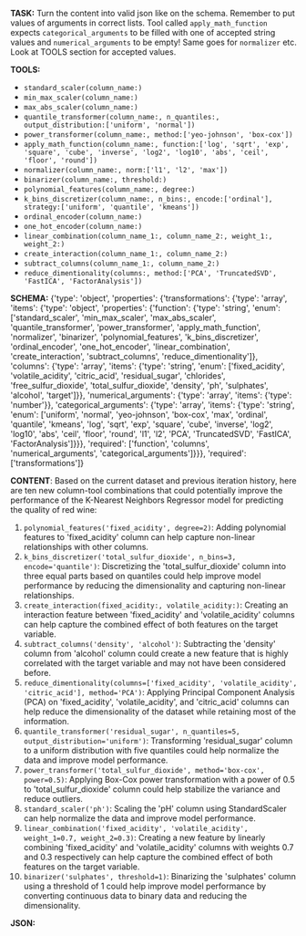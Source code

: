 **TASK:**
Turn the content into valid json like on the schema.
Remember to put values of arguments in correct lists.
Tool called `apply_math_function` expects `categorical_arguments` to be filled with one of accepted string values and `numerical_arguments` to be empty! Same goes for `normalizer` etc. Look at TOOLS section for accepted values.

**TOOLS:**
- `standard_scaler(column_name:)`
- `min_max_scaler(column_name:)`
- `max_abs_scaler(column_name:)`
- `quantile_transformer(column_name:, n_quantiles:, output_distribution:['uniform', 'normal'])`
- `power_transformer(column_name:, method:['yeo-johnson', 'box-cox'])`
- `apply_math_function(column_name:, function:['log', 'sqrt', 'exp', 'square', 'cube', 'inverse', 'log2', 'log10', 'abs', 'ceil', 'floor', 'round'])`
- `normalizer(column_name:, norm:['l1', 'l2', 'max'])`
- `binarizer(column_name:, threshold:)`
- `polynomial_features(column_name:, degree:)`
- `k_bins_discretizer(column_name:, n_bins:, encode:['ordinal'], strategy:['uniform', 'quantile', 'kmeans'])`
- `ordinal_encoder(column_name:)`
- `one_hot_encoder(column_name:)`
- `linear_combination(column_name_1:, column_name_2:, weight_1:, weight_2:)`
- `create_interaction(column_name_1:, column_name_2:)`
- `subtract_columns(column_name_1:, column_name_2:)`
- `reduce_dimentionality(columns:, method:['PCA', 'TruncatedSVD', 'FastICA', 'FactorAnalysis'])`

**SCHEMA:**
{'type': 'object', 'properties': {'transformations': {'type': 'array', 'items': {'type': 'object', 'properties': {'function': {'type': 'string', 'enum': ['standard_scaler', 'min_max_scaler', 'max_abs_scaler', 'quantile_transformer', 'power_transformer', 'apply_math_function', 'normalizer', 'binarizer', 'polynomial_features', 'k_bins_discretizer', 'ordinal_encoder', 'one_hot_encoder', 'linear_combination', 'create_interaction', 'subtract_columns', 'reduce_dimentionality']}, 'columns': {'type': 'array', 'items': {'type': 'string', 'enum': ['fixed_acidity', 'volatile_acidity', 'citric_acid', 'residual_sugar', 'chlorides', 'free_sulfur_dioxide', 'total_sulfur_dioxide', 'density', 'ph', 'sulphates', 'alcohol', 'target']}}, 'numerical_arguments': {'type': 'array', 'items': {'type': 'number'}}, 'categorical_arguments': {'type': 'array', 'items': {'type': 'string', 'enum': ['uniform', 'normal', 'yeo-johnson', 'box-cox', 'max', 'ordinal', 'quantile', 'kmeans', 'log', 'sqrt', 'exp', 'square', 'cube', 'inverse', 'log2', 'log10', 'abs', 'ceil', 'floor', 'round', 'l1', 'l2', 'PCA', 'TruncatedSVD', 'FastICA', 'FactorAnalysis']}}}, 'required': ['function', 'columns', 'numerical_arguments', 'categorical_arguments']}}}, 'required': ['transformations']}

**CONTENT**:
 Based on the current dataset and previous iteration history, here are ten new column-tool combinations that could potentially improve the performance of the K-Nearest Neighbors Regressor model for predicting the quality of red wine:

1. `polynomial_features('fixed_acidity', degree=2)`: Adding polynomial features to 'fixed_acidity' column can help capture non-linear relationships with other columns.
2. `k_bins_discretizer('total_sulfur_dioxide', n_bins=3, encode='quantile')`: Discretizing the 'total_sulfur_dioxide' column into three equal parts based on quantiles could help improve model performance by reducing the dimensionality and capturing non-linear relationships.
3. `create_interaction(fixed_acidity:, volatile_acidity:)`: Creating an interaction feature between 'fixed_acidity' and 'volatile_acidity' columns can help capture the combined effect of both features on the target variable.
4. `subtract_columns('density', 'alcohol')`: Subtracting the 'density' column from 'alcohol' column could create a new feature that is highly correlated with the target variable and may not have been considered before.
5. `reduce_dimentionality(columns=['fixed_acidity', 'volatile_acidity', 'citric_acid'], method='PCA')`: Applying Principal Component Analysis (PCA) on 'fixed_acidity', 'volatile_acidity', and 'citric_acid' columns can help reduce the dimensionality of the dataset while retaining most of the information.
6. `quantile_transformer('residual_sugar', n_quantiles=5, output_distribution='uniform')`: Transforming 'residual_sugar' column to a uniform distribution with five quantiles could help normalize the data and improve model performance.
7. `power_transformer('total_sulfur_dioxide', method='box-cox', power=0.5)`: Applying Box-Cox power transformation with a power of 0.5 to 'total_sulfur_dioxide' column could help stabilize the variance and reduce outliers.
8. `standard_scaler('ph')`: Scaling the 'pH' column using StandardScaler can help normalize the data and improve model performance.
9. `linear_combination('fixed_acidity', 'volatile_acidity', weight_1=0.7, weight_2=0.3)`: Creating a new feature by linearly combining 'fixed_acidity' and 'volatile_acidity' columns with weights 0.7 and 0.3 respectively can help capture the combined effect of both features on the target variable.
10. `binarizer('sulphates', threshold=1)`: Binarizing the 'sulphates' column using a threshold of 1 could help improve model performance by converting continuous data to binary data and reducing the dimensionality.

**JSON:**
